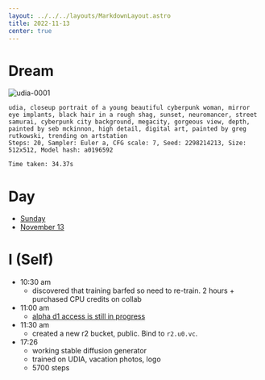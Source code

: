 ```yaml
---
layout: ../../../layouts/MarkdownLayout.astro
title: 2022-11-13
center: true
---
```


# Dream

![udia-0001](https://r2.u0.vc/udia-0001.png "Hello, universe/you/udia.")
```
udia, closeup portrait of a young beautiful cyberpunk woman, mirror eye implants, black hair in a rough shag, sunset, neuromancer, street samurai, cyberpunk city background, megacity, gorgeous view, depth, painted by seb mckinnon, high detail, digital art, painted by greg rutkowski, trending on artstation
Steps: 20, Sampler: Euler a, CFG scale: 7, Seed: 2298214213, Size: 512x512, Model hash: a0196592

Time taken: 34.37s
```

# Day

- [Sunday](https://en.wikipedia.org/wiki/Sunday)
- [November 13](https://en.wikipedia.org/wiki/November_13)

# I (Self)

- 10:30 am
    - discovered that training barfed so need to re-train. 2 hours + purchased CPU credits on collab
- 11:00 am 
    - [alpha d1 access is still in progress](https://discord.com/channels/595317990191398933/992060581832032316/1040731875876024392)
- 11:30 am
    - created a new r2 bucket, public. Bind to `r2.u0.vc`.
- 17:26
    - working stable diffusion generator
    - trained on UDIA, vacation photos, logo
    - 5700 steps
